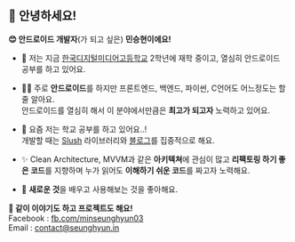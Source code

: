## 👋 안녕하세요!

**😊 안드로이드 개발자**(가 되고 싶은) **민승현이에요!**

- 🏫 저는 지금 [한국디지털미디어고등학교](https://www.dimigo.hs.kr) 2학년에 재학 중이고, 열심히 안드로이드 공부를 하고 있어요.

- 🧑‍💻 주로 **안드로이드**를 하지만 프론트엔드, 백엔드, 파이썬, C언어도 어느정도는 할 줄 알아요.  
  안드로이드를 열심히 해서 이 분야에서만큼은 **최고가 되고자** 노력하고 있어요.

- 🎯 요즘 저는 학교 공부를 하고 있어요..!  
  개발할 때는 [Slush](https://github.com/minSeungHyun/slush) 라이브러리와 [블로그](https://github.com/MinSeungHyun/minseunghyun.github.io)를 집중적으로 해요.

- ✨ Clean Architecture, MVVM과 같은 **아키텍쳐**에 관심이 많고 **리팩토링 하기 좋은 코드**를 지향하며 누가 읽어도 **이해하기 쉬운 코드**를 짜고자 노력해요.

- 🚀 **새로운 것**을 배우고 사용해보는 것을 좋아해요.

**🤗 같이 이야기도 하고 프로젝트도 해요!**  
Facebook : [fb.com/minseunghyun03](https://facebook.com/minseunghyun03)  
Email : contact@seunghyun.in
